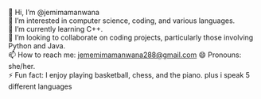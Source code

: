 
👋 Hi, I’m @jemimamanwana  
👀 I’m interested in computer science, coding, and various languages.  
🌱 I’m currently learning C++.  
💞️ I’m looking to collaborate on coding projects, particularly those involving Python and Java.  
📫 How to reach me: jememimamanwana288@gmail.com
😄 Pronouns: she/her.  
⚡ Fun fact: I enjoy playing basketball, chess, and the piano. plus i speak 5 different languages 
